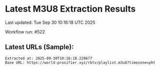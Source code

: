 # Latest M3U8 Extraction Results

Last updated: Tue Sep 30 10:16:18 UTC 2025

Workflow run: #522

## Latest URLs (Sample):
```
Extracted at: 2025-09-30T10:16:18.228677
Base URL: https://world-proxifier.xyz/rbtv/playlist.m3u8?timezone=pht

```
